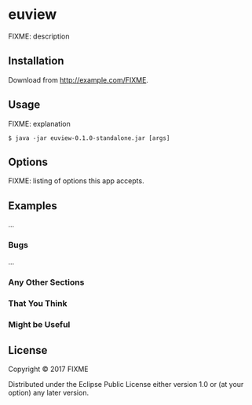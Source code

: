 # euview

FIXME: description

## Installation

Download from http://example.com/FIXME.

## Usage

FIXME: explanation

    $ java -jar euview-0.1.0-standalone.jar [args]

## Options

FIXME: listing of options this app accepts.

## Examples

...

### Bugs

...

### Any Other Sections
### That You Think
### Might be Useful

## License

Copyright © 2017 FIXME

Distributed under the Eclipse Public License either version 1.0 or (at
your option) any later version.
